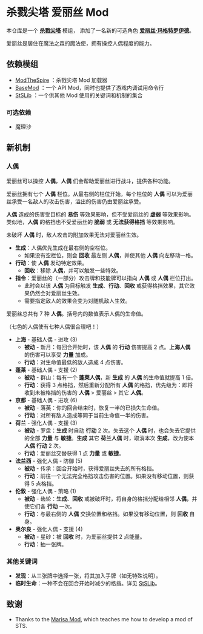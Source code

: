 # 杀戮尖塔 爱丽丝 Mod

本仓库是一个 [**杀戮尖塔**](https://store.steampowered.com/app/646570/Slay_the_Spire/) 模组，
添加了一名新的可选角色 [**爱丽丝·玛格特罗伊德**](https://zh.moegirl.org.cn/%E7%88%B1%E4%B8%BD%E4%B8%9D%C2%B7%E7%8E%9B%E6%A0%BC%E7%89%B9%E7%BD%97%E4%BE%9D%E5%BE%B7/)。

爱丽丝是居住在魔法之森的魔法使，拥有操控人偶程度的能力。

## 依赖模组

- [ModTheSpire](https://github.com/kiooeht/ModTheSpire) ：杀戮尖塔 Mod 加载器
- [BaseMod](https://github.com/daviscook477/BaseMod) ：一个 API Mod，同时也提供了游戏内调试用命令行
- [StSLib](https://github.com/kiooeht/StSLib) ：一个供其他 Mod 使用的关键词和机制的集合

### 可选依赖

- 魔理沙

## 新机制

### 人偶

爱丽丝可以操控 **人偶**，**人偶** 们会帮助爱丽丝进行战斗，提供各种功能。

爱丽丝拥有七个 **人偶** 栏位。从最右侧的栏位开始，每个栏位的 **人偶** 可以为爱丽丝承受一名敌人的攻击伤害，溢出的伤害仍由爱丽丝承受。

**人偶** 造成的伤害受目标的 **易伤** 等效果影响，但不受爱丽丝的 **虚弱** 等效果影响。
类似地，**人偶** 的格挡也不受爱丽丝的 **脆弱** 或 **无法获得格挡** 等效果影响。

未破坏 **人偶** 时，敌人攻击的附加效果无法对爱丽丝生效。

- **生成**：人偶优先生成在最右侧的空栏位。
  - 如果没有空栏位，则会 **回收** 最左侧 **人偶**，并使其他 **人偶** 向左移动一格。
- **行动**：使 **人偶** 发动特定效果。
  - **回收**：移除 **人偶**，并可以触发一些特效。
- **指令**：爱丽丝的（一部分）攻击牌和技能牌可以指向 **人偶** 或 **人偶** 栏位打出。
  - 此时会以该 **人偶** 为目标触发 **生成**、**行动**、**回收** 或获得格挡效果，其它效果仍然会对爱丽丝生效。
  - 需要指定敌人的效果会变为对随机敌人生效。

爱丽丝总共有 7 种 **人偶**。括号内的数值表示人偶的生命值。

（七色的人偶使有七种人偶很合理吧！）

- **上海** - 基础人偶 - 进攻 (3)
  - **被动** - 新月：每回合开始时，该 **人偶** 的 **行动** 伤害提高 2 点。**上海人偶** 的伤害可以享受 **力量** 加成。
  - **行动**：对生命值最低的敌人造成 4 点伤害。
- **蓬莱** - 基础人偶 - 支援 (2)
  - **被动** - 群山：每有一个 **蓬莱人偶**，新 **生成** 的 **人偶** 的生命值就提高 1 倍。
  - **行动**：获得 3 点格挡，然后重新分配所有 **人偶** 的格挡，优先级为：即将收到未被格挡的伤害的 **人偶** > 爱丽丝 > 其它 **人偶**。
- **京都** - 基础人偶 - 进攻 (6)
  - **被动** - 落英：你的回合结束时，恢复一半的已损失生命值。
  - **行动**：对所有敌人造成等同于当前生命值一半的伤害。
- **荷兰** - 强化人偶 - 支援 (3)
  - **被动** - 罗盘：**生成** 时自动 **行动** 2 次。失去这个 **人偶** 时，也会失去它提供的全部 **力量** 与 **敏捷**。**生成** 其它 **荷兰人偶** 时，取消本次 **生成**，改为使本 **人偶** **行动** 2 次。
  - **行动**：爱丽丝交替获得 1 点 **力量** 或 **敏捷**。
- **法兰西** - 强化人偶 - 防御 (5)
  - **被动** - 传承：回合开始时，获得爱丽丝失去的所有格挡。
  - **行动**：前往一个无法完全格挡攻击伤害的位置。如果没有移动位置，则获得 5 点格挡。
- **伦敦** - 强化人偶 - 策略 (1)
  - **被动** - 齿轮：**生成**、**回收** 或被破坏时，将自身的格挡分配给相邻 **人偶**，并使它们各 **行动** 一次。
  - **行动**：与最右侧的 **人偶** 交换位置和格挡。如果没有移动位置，则 **回收** 自身。
- **奥尔良** - 强化人偶 - 支援 (4)
  - **被动** - 星砂：被 **回收** 时，为爱丽丝提供 2 点能量。
  - **行动**：抽一张牌。

### 其他关键词

- **发现**：从三张牌中选择一张，将其加入手牌（如无特殊说明）。
- **临时生命**：一种不会在回合开始时减少的格挡。详见 [StSLib](https://github.com/kiooeht/StSLib)。

## 致谢
  - Thanks to the [Marisa Mod](https://github.com/lf201014/STS_ThMod_MRS), which teaches me how to develop a mod of STS.
